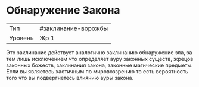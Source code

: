 # Обнаружение Закона
|         |         |
| ------- | ------- |
| Тип     | #заклинание-ворожбы  |
| Уровень | Жр 1    |

Это заклинание действует аналогично заклинанию обнаружение зла, за тем лишь исключением что определяет ауру законных существ, жрецов законных божеств, заклинания закона, законные магические предметы. Если вы являетесь хаотичным по мировоззрению то есть вероятность того что вы подвергнетесь влиянию ауры закона.